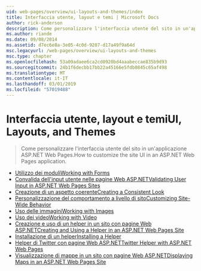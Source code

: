 ```yaml
---
uid: web-pages/overview/ui-layouts-and-themes/index
title: Interfaccia utente, layout e temi | Microsoft Docs
author: rick-anderson
description: Come personalizzare l'interfaccia utente del sito in un'applicazione ASP.NET Web Pages.
ms.author: riande
ms.date: 09/08/2014
ms.assetid: d7ec6e8a-3e05-4c0d-9207-d17a49f9a64d
msc.legacyurl: /web-pages/overview/ui-layouts-and-themes
msc.type: chapter
ms.openlocfilehash: 53a09adaee6ca2cd0920bd4aaabeccae835b9d93
ms.sourcegitcommit: 24b1f6decbb17bb22a45166e5fdb0845c65af498
ms.translationtype: MT
ms.contentlocale: it-IT
ms.lasthandoff: 03/01/2019
ms.locfileid: "57019488"
---
```

<a name="ui-layouts-and-themes"></a><span data-ttu-id="e47d4-103">Interfaccia utente, layout e temi</span><span class="sxs-lookup"><span data-stu-id="e47d4-103">UI, Layouts, and Themes</span></span>
====================
> <span data-ttu-id="e47d4-104">Come personalizzare l'interfaccia utente del sito in un'applicazione ASP.NET Web Pages.</span><span class="sxs-lookup"><span data-stu-id="e47d4-104">How to customize the site UI in an ASP.NET Web Pages application.</span></span>


- [<span data-ttu-id="e47d4-105">Utilizzo dei moduli</span><span class="sxs-lookup"><span data-stu-id="e47d4-105">Working with Forms</span></span>](4-working-with-forms.md)
- [<span data-ttu-id="e47d4-106">Convalida dell'input utente nelle pagine Web ASP.NET</span><span class="sxs-lookup"><span data-stu-id="e47d4-106">Validating User Input in ASP.NET Web Pages Sites</span></span>](validating-user-input-in-aspnet-web-pages-sites.md)
- [<span data-ttu-id="e47d4-107">Creazione di un aspetto coerente</span><span class="sxs-lookup"><span data-stu-id="e47d4-107">Creating a Consistent Look</span></span>](3-creating-a-consistent-look.md)
- [<span data-ttu-id="e47d4-108">Personalizzazione del comportamento a livello di sito</span><span class="sxs-lookup"><span data-stu-id="e47d4-108">Customizing Site-Wide Behavior</span></span>](18-customizing-site-wide-behavior.md)
- [<span data-ttu-id="e47d4-109">Uso delle immagini</span><span class="sxs-lookup"><span data-stu-id="e47d4-109">Working with Images</span></span>](9-working-with-images.md)
- [<span data-ttu-id="e47d4-110">Uso dei video</span><span class="sxs-lookup"><span data-stu-id="e47d4-110">Working with Video</span></span>](10-working-with-video.md)
- [<span data-ttu-id="e47d4-111">Creazione e uso di un helper in un sito con pagine Web ASP.NET</span><span class="sxs-lookup"><span data-stu-id="e47d4-111">Creating and Using a Helper in an ASP.NET Web Pages Site</span></span>](creating-and-using-a-helper-in-an-aspnet-web-pages-site.md)
- [<span data-ttu-id="e47d4-112">Installazione di un helper</span><span class="sxs-lookup"><span data-stu-id="e47d4-112">Installing a Helper</span></span>](installing-helpers.md)
- [<span data-ttu-id="e47d4-113">Helper di Twitter con pagine Web ASP.NET</span><span class="sxs-lookup"><span data-stu-id="e47d4-113">Twitter Helper with ASP.NET Web Pages</span></span>](twitter-helper.md)
- [<span data-ttu-id="e47d4-114">Visualizzazione di mappe in un sito con pagine Web ASP.NET</span><span class="sxs-lookup"><span data-stu-id="e47d4-114">Displaying Maps in an ASP.NET Web Pages Site</span></span>](displaying-maps-in-an-aspnet-web-pages-site.md)
